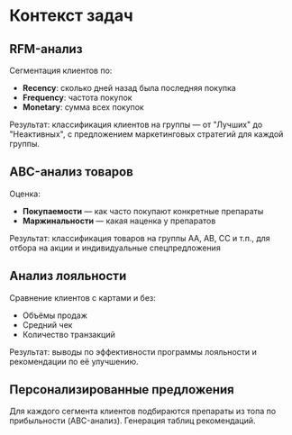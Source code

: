 # Контекст задач

## RFM-анализ

Сегментация клиентов по:
- **Recency**: сколько дней назад была последняя покупка
- **Frequency**: частота покупок
- **Monetary**: сумма всех покупок

Результат: классификация клиентов на группы — от "Лучших" до "Неактивных", с предложением маркетинговых стратегий для каждой группы.

## ABC-анализ товаров

Оценка:
- **Покупаемости** — как часто покупают конкретные препараты
- **Маржинальности** — какая наценка у препаратов

Результат: классификация товаров на группы AA, AB, CC и т.п., для отбора на акции и индивидуальные спецпредложения

## Анализ лояльности

Сравнение клиентов с картами и без:
- Объёмы продаж
- Средний чек
- Количество транзакций

Результат: выводы по эффективности программы лояльности и рекомендации по её улучшению.

## Персонализированные предложения

Для каждого сегмента клиентов подбираются препараты из топа по прибыльности (ABC-анализ). Генерация таблиц рекомендаций.